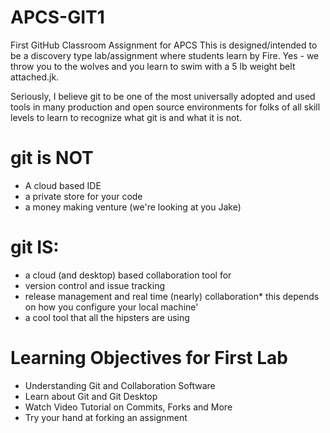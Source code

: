 # APCS-GIT1
First GitHub Classroom Assignment for APCS
  This is designed/intended to be a discovery type lab/assignment where students learn by Fire.
  Yes - we throw you to the wolves and you learn to swim with a 5 lb weight belt attached.jk.
  
  Seriously, I believe git to be one of the most universally adopted and used tools in many production
  and open source environments for folks of all skill levels to learn to recognize what git is and 
  what it is not.
  
  # git is NOT 
  * A cloud based IDE
  * a private store for your code
  * a money making venture (we're looking at you Jake)
  
  # git IS:
  * a cloud (and desktop) based collaboration tool for 
  * version control and issue tracking
  * release management and real time (nearly) collaboration\*  this depends on how you configure your local machine'
  * a cool tool that all the hipsters are using

# Learning Objectives for First Lab

* Understanding Git and Collaboration Software
* Learn about Git and Git Desktop
* Watch Video Tutorial on Commits, Forks and More
* Try your hand at forking an assignment
